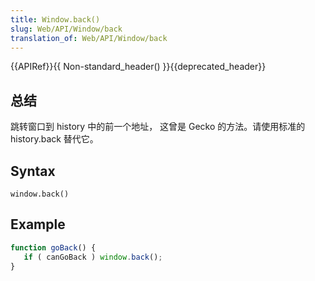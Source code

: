 ```yaml
---
title: Window.back()
slug: Web/API/Window/back
translation_of: Web/API/Window/back
---
```

{{APIRef}}{{ Non-standard_header() }}{{deprecated_header}}

## 总结

跳转窗口到 history 中的前一个地址， 这曾是 Gecko 的方法。请使用标准的 history.back 替代它。

## Syntax

```plain
window.back()
```

## Example

```js
function goBack() {
   if ( canGoBack ) window.back();
}
```
